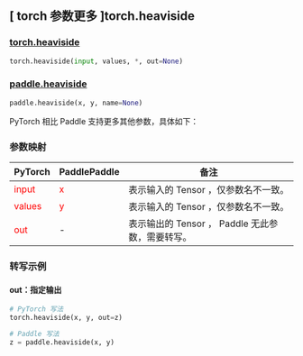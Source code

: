 ## [ torch 参数更多 ]torch.heaviside
### [torch.heaviside](https://pytorch.org/docs/stable/generated/torch.heaviside.html#torch.heaviside)

```python
torch.heaviside(input, values, *, out=None)
```

### [paddle.heaviside](https://www.paddlepaddle.org.cn/documentation/docs/zh/develop/api/paddle/heaviside_cn.html#heaviside)

```python
paddle.heaviside(x, y, name=None)
```

PyTorch 相比 Paddle 支持更多其他参数，具体如下：
### 参数映射

| PyTorch       | PaddlePaddle | 备注                                                   |
| ------------- | ------------ | ------------------------------------------------------ |
| <font color='red'> input </font> | <font color='red'> x </font> | 表示输入的 Tensor ，仅参数名不一致。  |
| <font color='red'> values </font> | <font color='red'> y </font> | 表示输入的 Tensor ，仅参数名不一致。  |
| <font color='red'> out </font> | -  | 表示输出的 Tensor ， Paddle 无此参数，需要转写。    |


### 转写示例
#### out：指定输出
```python
# PyTorch 写法
torch.heaviside(x, y, out=z)

# Paddle 写法
z = paddle.heaviside(x, y)
```
